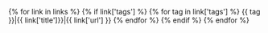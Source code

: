 {% for link in links %}
{% if link['tags'] %}
{% for tag in link['tags'] %}
{{ tag }}|{{ link['title']}}|{{ link['url'] }}
{% endfor %}
{% endif %}
{% endfor %}
